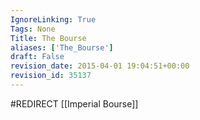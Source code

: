 ```yaml
---
IgnoreLinking: True
Tags: None
Title: The Bourse
aliases: ['The_Bourse']
draft: False
revision_date: 2015-04-01 19:04:51+00:00
revision_id: 35137
---
```


#REDIRECT [[Imperial Bourse]]